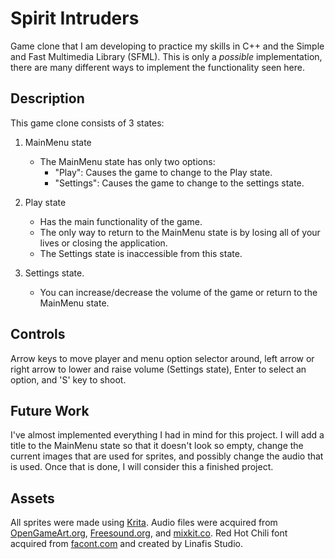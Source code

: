 # Spirit Intruders

Game clone that I am developing to practice my skills in C++ and the Simple and Fast Multimedia Library (SFML).
This is only a *possible* implementation, there are many different ways to implement the functionality seen here.


## Description
This game clone consists of 3 states: 
1. MainMenu state
   - The MainMenu state has only two options:
     - "Play": Causes the game to change to the Play state.
     - "Settings": Causes the game to change to the settings state.

2. Play state
   - Has the main functionality of the game. 
   - The only way to return to the MainMenu state is by losing all of your lives or closing the application.
   - The Settings state is inaccessible from this state.

3. Settings state.
   - You can increase/decrease the volume of the game or return to the MainMenu state.


## Controls
Arrow keys to move player and menu option selector around, left arrow or right arrow to lower and raise volume (Settings state), Enter to select an option, and 'S' key to shoot.


## Future Work
I've almost implemented everything I had in mind for this project. I will add a title to the MainMenu state so that it doesn't
look so empty, change the current images that are used for sprites, and possibly change the audio that is used. 
Once that is done, I will consider this a finished project. 


## Assets
All sprites were made using [Krita](https://krita.org/en/). 
Audio files were acquired from [OpenGameArt.org](https://opengameart.org/), [Freesound.org](https://freesound.org/), and [mixkit.co](https://mixkit.co/free-sound-effects/game/).
Red Hot Chili font acquired from [facont.com](https://www.dafont.com/) and created by Linafis Studio.
